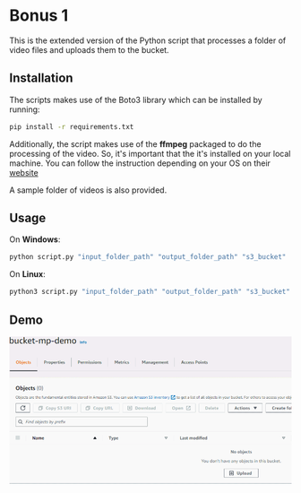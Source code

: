 # Bonus 1

This is the extended version of the Python script that processes a folder of video files and uploads them to the bucket. 

## Installation

The scripts makes use of the Boto3 library which can be installed by running:

```bash
pip install -r requirements.txt 
```

Additionally, the script makes use of the **ffmpeg** packaged to do the processing of the video. So, it's important that the it's installed on your local machine. 
You can follow the instruction depending on your OS on their [website](https://ffmpeg.org/download.html)

A sample folder of videos is also provided.

## Usage

On **Windows**:

```bash
python script.py "input_folder_path" "output_folder_path" "s3_bucket" 
```

On **Linux**:

```bash
python3 script.py "input_folder_path" "output_folder_path" "s3_bucket" 
```

## Demo 

![](demo.gif)